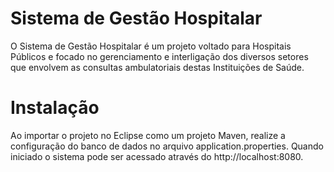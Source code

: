 # Sistema de Gestão Hospitalar
O Sistema de Gestão Hospitalar é um projeto voltado para Hospitais Públicos e focado no gerenciamento e interligação dos diversos setores que envolvem as consultas ambulatoriais destas Instituições de Saúde.

# Instalação
Ao importar o projeto no Eclipse como um projeto Maven, realize a configuração do banco de dados no arquivo application.properties. Quando iniciado o sistema pode ser acessado através do http://localhost:8080.

